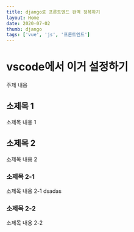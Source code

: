 ```yaml
---
title: django로 프론트엔드 완벽 정복하기
layout: Home
date: 2020-07-02
thumb: django
tags: ['vue', 'js', '프론트엔드']
---
```


# vscode에서 이거 설정하기

주제 내용

## 소제목 1

소제목 내용 1

## 소제목 2

소제목 내용 2

### 소제목 2-1

소제목 내용 2-1
dsadas

### 소제목 2-2

소제목 내용 2-2

